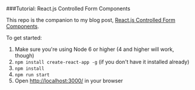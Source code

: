###Tutorial: React.js Controlled Form Components

This repo is the companion to my blog post, [React.js Controlled Form Components](http://lorenstewart.me/2016/10/31/react-js-forms-controlled-components/).

To get started:
 1. Make sure you're using Node 6 or higher (4 and higher will work, though)
 2. `npm install create-react-app -g` (if you don't have it installed already)
 3. `npm install`
 4. `npm run start`
 5. Open [http://localhost:3000/](http://localhost:3000/) in your browser